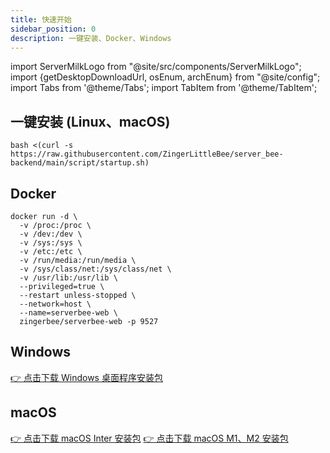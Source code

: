 ```yaml
---
title: 快速开始
sidebar_position: 0
description: 一键安装、Docker、Windows
---
```


import ServerMilkLogo from "@site/src/components/ServerMilkLogo";
import {getDesktopDownloadUrl, osEnum, archEnum} from "@site/config";
import Tabs from '@theme/Tabs';
import TabItem from '@theme/TabItem';

## 一键安装 (Linux、macOS)
```shell
bash <(curl -s https://raw.githubusercontent.com/ZingerLittleBee/server_bee-backend/main/script/startup.sh)
```

## Docker
```shell
docker run -d \
  -v /proc:/proc \
  -v /dev:/dev \
  -v /sys:/sys \
  -v /etc:/etc \
  -v /run/media:/run/media \
  -v /sys/class/net:/sys/class/net \
  -v /usr/lib:/usr/lib \
  --privileged=true \
  --restart unless-stopped \
  --network=host \
  --name=serverbee-web \
  zingerbee/serverbee-web -p 9527
```

## Windows
<Tabs>
    <TabItem value="amd" label="x86_64">
        <a href={getDesktopDownloadUrl(osEnum.windows)}>👉 点击下载 Windows 桌面程序安装包</a>
    </TabItem>
</Tabs>

## macOS
<Tabs>
    <TabItem value="amd" label="Inter">
        <a href={getDesktopDownloadUrl(osEnum.mac)}>👉 点击下载 macOS Inter 安装包</a>
    </TabItem>
    <TabItem value="arm" label="M1、M2">
        <a href={getDesktopDownloadUrl(osEnum.mac, archEnum.arm)}>👉 点击下载 macOS M1、M2 安装包</a>
    </TabItem>
</Tabs>
